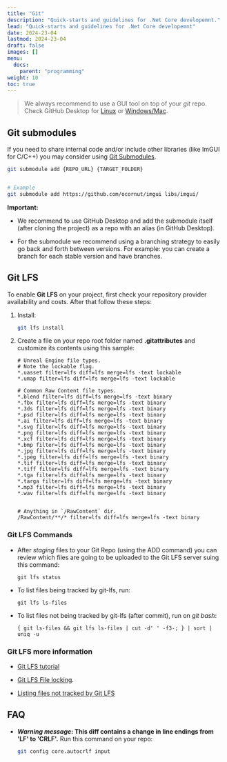 ```yaml
---
title: "Git"
description: "Quick-starts and guidelines for .Net Core developemnt."
lead: "Quick-starts and guidelines for .Net Core developemnt"
date: 2024-23-04
lastmod: 2024-23-04
draft: false
images: []
menu:
  docs:
    parent: "programming"
weight: 10
toc: true
---
```


> We always recommend to use a GUI tool on top of your *git* repo. Check GitHub Desktop for [Linux](https://equilaterus.com/wiki/docs/linux/desktop/#github-desktop) or [Windows/Mac](https://desktop.github.com/).

## Git submodules

If you need to share internal code and/or include other libraries (like ImGUI for C/C++) you may consider using [Git Submodules](https://git-scm.com/book/en/v2/Git-Tools-Submodules).

```sh
git submodule add {REPO_URL} {TARGET_FOLDER}


# Example
git submodule add https://github.com/ocornut/imgui libs/imgui/
```

**Important:**

* We recommend to use GitHub Desktop and add the submodule itself (after cloning the project) as a repo with an alias (in GitHub Desktop).

* For the submodule we recommend using a branching strategy to easily go back and forth between versions. For example: you can create a branch for each stable version and have branches.

## Git LFS

To enable **Git LFS** on your project, first check your repository provider availability and costs. After that follow these steps:

1. Install:
   ```sh
   git lfs install
   ```

2. Create a file on your repo root folder named **.gitattributes** and customize its contents using this sample:

   ```
   # Unreal Engine file types.
   # Note the lockable flag.
   *.uasset filter=lfs diff=lfs merge=lfs -text lockable
   *.umap filter=lfs diff=lfs merge=lfs -text lockable

   # Common Raw Content file types.
   *.blend filter=lfs diff=lfs merge=lfs -text binary
   *.fbx filter=lfs diff=lfs merge=lfs -text binary
   *.3ds filter=lfs diff=lfs merge=lfs -text binary
   *.psd filter=lfs diff=lfs merge=lfs -text binary
   *.ai filter=lfs diff=lfs merge=lfs -text binary
   *.svg filter=lfs diff=lfs merge=lfs -text binary
   *.png filter=lfs diff=lfs merge=lfs -text binary
   *.xcf filter=lfs diff=lfs merge=lfs -text binary
   *.bmp filter=lfs diff=lfs merge=lfs -text binary
   *.jpg filter=lfs diff=lfs merge=lfs -text binary
   *.jpeg filter=lfs diff=lfs merge=lfs -text binary
   *.tif filter=lfs diff=lfs merge=lfs -text binary
   *.tiff filter=lfs diff=lfs merge=lfs -text binary
   *.tga filter=lfs diff=lfs merge=lfs -text binary
   *.targa filter=lfs diff=lfs merge=lfs -text binary
   *.mp3 filter=lfs diff=lfs merge=lfs -text binary
   *.wav filter=lfs diff=lfs merge=lfs -text binary


   # Anything in `/RawContent` dir.
   /RawContent/**/* filter=lfs diff=lfs merge=lfs -text binary
   ```

### Git LFS Commands

* After *staging* files to your Git Repo (using the ADD command) you can review which files are going to be uploaded to the Git LFS server suing this command:

  ```
  git lfs status
  ```

* To list files being tracked by git-lfs, run:

  ```
  git lfs ls-files
  ```

* To list files not being tracked by git-lfs (after commit), run on *git bash*:

  ```
  { git ls-files && git lfs ls-files | cut -d' ' -f3-; } | sort | uniq -u
  ```

### Git LFS more information

* [Git LFS tutorial](https://github.com/git-lfs/git-lfs/wiki/Tutorial)

* [Git LFS File locking](https://github.com/git-lfs/git-lfs/wiki/File-Locking).

* [Listing files not tracked by Git LFS](https://stackoverflow.com/questions/42963854/list-files-not-tracked-by-git-lfs)

## FAQ

* ***Warning message*: This diff contains a change in line endings from 'LF' to 'CRLF'.** Run this command on your repo:

  ```sh
  git config core.autocrlf input
  ```
